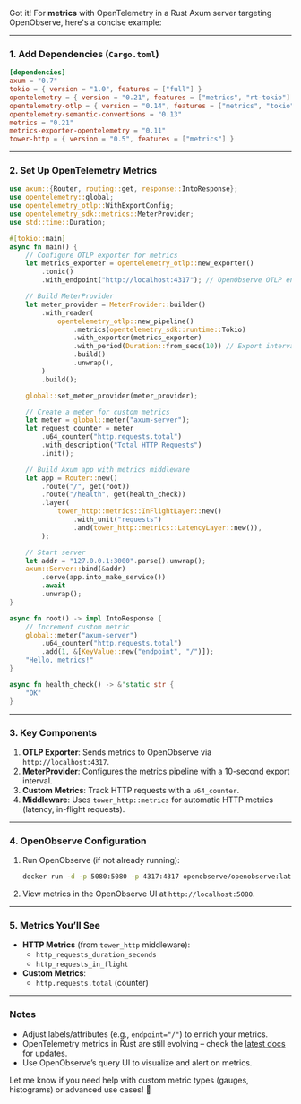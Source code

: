 Got it! For **metrics** with OpenTelemetry in a Rust Axum server targeting OpenObserve, here's a concise example:

---

### 1. **Add Dependencies** (`Cargo.toml`)
```toml
[dependencies]
axum = "0.7"
tokio = { version = "1.0", features = ["full"] }
opentelemetry = { version = "0.21", features = ["metrics", "rt-tokio"] }
opentelemetry-otlp = { version = "0.14", features = ["metrics", "tokio"] }
opentelemetry-semantic-conventions = "0.13"
metrics = "0.21"
metrics-exporter-opentelemetry = "0.11"
tower-http = { version = "0.5", features = ["metrics"] }
```

---

### 2. **Set Up OpenTelemetry Metrics**
```rust
use axum::{Router, routing::get, response::IntoResponse};
use opentelemetry::global;
use opentelemetry_otlp::WithExportConfig;
use opentelemetry_sdk::metrics::MeterProvider;
use std::time::Duration;

#[tokio::main]
async fn main() {
    // Configure OTLP exporter for metrics
    let metrics_exporter = opentelemetry_otlp::new_exporter()
        .tonic()
        .with_endpoint("http://localhost:4317"); // OpenObserve OTLP endpoint

    // Build MeterProvider
    let meter_provider = MeterProvider::builder()
        .with_reader(
            opentelemetry_otlp::new_pipeline()
                .metrics(opentelemetry_sdk::runtime::Tokio)
                .with_exporter(metrics_exporter)
                .with_period(Duration::from_secs(10)) // Export interval
                .build()
                .unwrap(),
        )
        .build();

    global::set_meter_provider(meter_provider);

    // Create a meter for custom metrics
    let meter = global::meter("axum-server");
    let request_counter = meter
        .u64_counter("http.requests.total")
        .with_description("Total HTTP Requests")
        .init();

    // Build Axum app with metrics middleware
    let app = Router::new()
        .route("/", get(root))
        .route("/health", get(health_check))
        .layer(
            tower_http::metrics::InFlightLayer::new()
                .with_unit("requests")
                .and(tower_http::metrics::LatencyLayer::new()),
        );

    // Start server
    let addr = "127.0.0.1:3000".parse().unwrap();
    axum::Server::bind(&addr)
        .serve(app.into_make_service())
        .await
        .unwrap();
}

async fn root() -> impl IntoResponse {
    // Increment custom metric
    global::meter("axum-server")
        .u64_counter("http.requests.total")
        .add(1, &[KeyValue::new("endpoint", "/")]);
    "Hello, metrics!"
}

async fn health_check() -> &'static str {
    "OK"
}
```

---

### 3. **Key Components**
1. **OTLP Exporter**: Sends metrics to OpenObserve via `http://localhost:4317`.
2. **MeterProvider**: Configures the metrics pipeline with a 10-second export interval.
3. **Custom Metrics**: Track HTTP requests with a `u64_counter`.
4. **Middleware**: Uses `tower_http::metrics` for automatic HTTP metrics (latency, in-flight requests).

---

### 4. **OpenObserve Configuration**
1. Run OpenObserve (if not already running):
   ```bash
   docker run -d -p 5080:5080 -p 4317:4317 openobserve/openobserve:latest
   ```
2. View metrics in the OpenObserve UI at `http://localhost:5080`.

---

### 5. **Metrics You’ll See**
- **HTTP Metrics** (from `tower_http` middleware):
  - `http_requests_duration_seconds`
  - `http_requests_in_flight`
- **Custom Metrics**:
  - `http.requests.total` (counter)

---

### Notes
- Adjust labels/attributes (e.g., `endpoint="/"`) to enrich your metrics.
- OpenTelemetry metrics in Rust are still evolving – check the [latest docs](https://opentelemetry.io/docs/instrumentation/rust/) for updates.
- Use OpenObserve’s query UI to visualize and alert on metrics.

Let me know if you need help with custom metric types (gauges, histograms) or advanced use cases! 🚀
